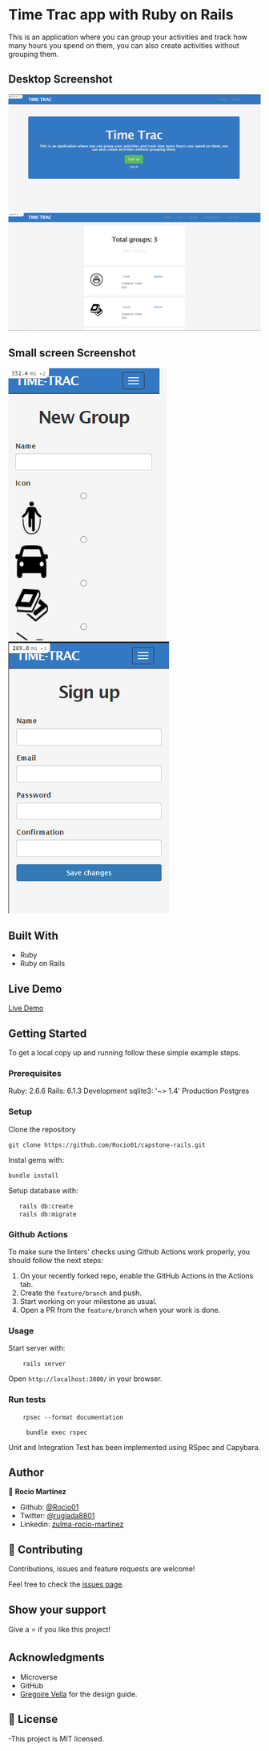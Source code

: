 # Time Trac app with Ruby on Rails

This is an application where you can group your activities and track how many hours you spend on them, you can also create activities without grouping them.

## Desktop Screenshot

![screenshot Home-page](app/assets/images/signup.PNG)
![screenshot Groups-page](app/assets/images/groups.PNG)

## Small screen Screenshot

![NewGroup-page](app/assets/images/new_group.PNG)
![screenshot Signup-page](app/assets/images/signup_small.PNG)

## Built With

- Ruby 
- Ruby on Rails 

## Live Demo

[Live Demo](https://evening-castle-40558.herokuapp.com/)


## Getting Started

To get a local copy up and running follow these simple example steps.

### Prerequisites

Ruby: 2.6.6
Rails: 6.1.3
Development sqlite3: '~> 1.4'
Production Postgres

### Setup

Clone the repository

```
git clone https://github.com/Rocio01/capstone-rails.git
```

Instal gems with:

```
bundle install
```

Setup database with:

```
   rails db:create
   rails db:migrate
```

### Github Actions

To make sure the linters' checks using Github Actions work properly, you should follow the next steps:

1. On your recently forked repo, enable the GitHub Actions in the Actions tab.
2. Create the `feature/branch` and push.
3. Start working on your milestone as usual.
4. Open a PR from the `feature/branch` when your work is done.


### Usage

Start server with:

```
    rails server
```

Open `http://localhost:3000/` in your browser.

### Run tests

```
    rpsec --format documentation
```
```
     bundle exec rspec
```
   
Unit and Integration Test has been implemented using RSpec and Capybara.


## Author


👤 **Rocio Martinez**

- Github: [@Rocio01](https://github.com/Rocio01)
- Twitter: [@rugiada8801](https://twitter.com/rugiada8801)
- Linkedin: [zulma-rocio-martinez](https://www.linkedin.com/in/zulma-rocio-martinez)

## 🤝 Contributing

Contributions, issues and feature requests are welcome!

Feel free to check the [issues page](issues/).

## Show your support

Give a ⭐️ if you like this project!

## Acknowledgments

- Microverse
- GitHub
- [ Gregoire Vella](https://www.behance.net/gregoirevella) for the design guide.



## 📝 License

-This project is MIT licensed.
